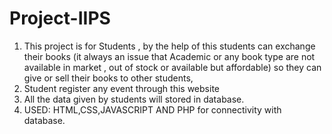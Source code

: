 # Project-IIPS
1. This project is for Students , 
by the help of this students can exchange their books 
(it always an issue that Academic or 
any book type are not available in market ,
 out of stock or available but affordable)
 so they can give or sell their books 
to other students, 
2. Student register any event through this website
3. All the data given by students will stored in 
database. 
4. USED: HTML,CSS,JAVASCRIPT AND PHP for connectivity with database.
